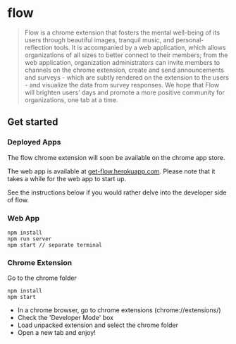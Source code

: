 # flow
> Flow is a chrome extension that fosters the mental well-being of its users through beautiful images, tranquil music, and personal-reflection tools. It is accompanied by a web application, which allows organizations of all sizes to better connect to their members; from the web application, organization administrators can invite members to channels on the chrome extension, create and send announcements and surveys - which are subtly rendered on the extension to the users - and visualize the data from survey responses. We hope that Flow will brighten users' days and promote a more positive community for organizations, one tab at a time.

## Get started

### Deployed Apps
The flow chrome extension will soon be available on the chrome app store.

The web app is available at [get-flow.herokuapp.com](https://get-flow.herokuapp.com). Please note that it takes a while for the web app to start up.

See the instructions below if you would rather delve into the developer side of flow.

### Web App
```shell
npm install
npm run server
npm start // separate terminal
```

### Chrome Extension
Go to the chrome folder
```
npm install
npm start
```
* In a chrome browser, go to chrome extensions (chrome://extensions/)
* Check the 'Developer Mode' box
* Load unpacked extension and select the chrome folder
* Open a new tab and enjoy!
